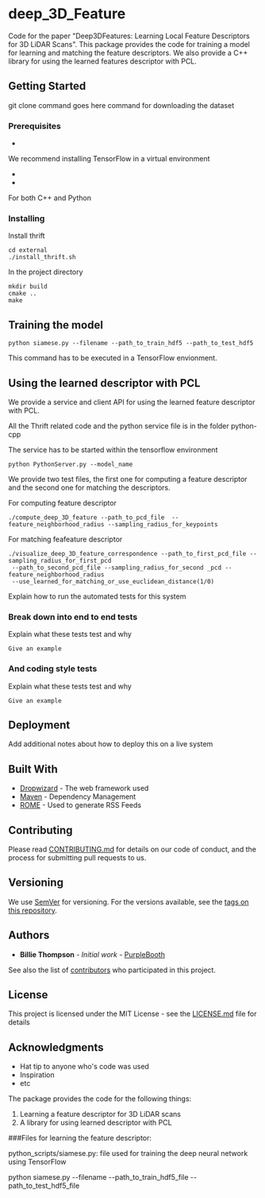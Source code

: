 # deep_3D_Feature

Code for the paper "Deep3DFeatures: Learning Local Feature Descriptors for 3D LiDAR Scans".
This package provides the code for training a model for learning and matching
the feature descriptors. We also provide a C++ library for using the learned features descriptor with PCL. 




## Getting Started

git clone command goes here
command for downloading the dataset


### Prerequisites

* [Tensorflow]:(https://www.tensorflow.org/install/install_linux) 

We recommend installing TensorFlow in a virtual environment

* [PCL]:(https://github.com/PointCloudLibrary/pcl)

* [OpenCV]: (https://github.com/opencv/opencv)

For both C++ and Python

### Installing

Install thrift

```
cd external
./install_thrift.sh

```

In the project directory

```
mkdir build
cmake ..
make

```

## Training the model

```
python siamese.py --filename --path_to_train_hdf5 --path_to_test_hdf5

```
This command has to be executed in a TensorFlow envionment. 

## Using the learned descriptor with PCL

We provide a service and client API for using the learned feature descriptor with PCL.

All the Thrift related code and the python service file is in the folder python-cpp

The service has to be started within the tensorflow environment
```
python PythonServer.py --model_name

```
We provide two test files, the first one for computing a feature descriptor and 
the second one for matching the descriptors.

For computing feature descriptor 
```
./compute_deep_3D_feature --path_to_pcd_file  --feature_neighborhood_radius --sampling_radius_for_keypoints

```

For matching feafeature descriptor 
```
./visualize_deep_3D_feature_correspondence --path_to_first_pcd_file --sampling_radius_for_first_pcd 
 --path_to_second_pcd_file --sampling_radius_for_second _pcd --feature_neighborhood_radius 
 --use_learned_for_matching_or_use_euclidean_distance(1/0)

```



Explain how to run the automated tests for this system

### Break down into end to end tests

Explain what these tests test and why

```
Give an example
```

### And coding style tests

Explain what these tests test and why

```
Give an example
```

## Deployment

Add additional notes about how to deploy this on a live system

## Built With

* [Dropwizard](http://www.dropwizard.io/1.0.2/docs/) - The web framework used
* [Maven](https://maven.apache.org/) - Dependency Management
* [ROME](https://rometools.github.io/rome/) - Used to generate RSS Feeds

## Contributing

Please read [CONTRIBUTING.md](https://gist.github.com/PurpleBooth/b24679402957c63ec426) for details on our code of conduct, and the process for submitting pull requests to us.

## Versioning

We use [SemVer](http://semver.org/) for versioning. For the versions available, see the [tags on this repository](https://github.com/your/project/tags). 

## Authors

* **Billie Thompson** - *Initial work* - [PurpleBooth](https://github.com/PurpleBooth)

See also the list of [contributors](https://github.com/your/project/contributors) who participated in this project.

## License

This project is licensed under the MIT License - see the [LICENSE.md](LICENSE.md) file for details

## Acknowledgments

* Hat tip to anyone who's code was used
* Inspiration
* etc







The package provides the code for the following things:

1. Learning a feature descriptor for 3D LiDAR scans
2. A library for using learned descriptor with PCL


###Files for learning the feature descriptor:


python_scripts/siamese.py: file used for training the deep neural network using TensorFlow

python siamese.py --filename --path_to_train_hdf5_file --path_to_test_hdf5_file



  












